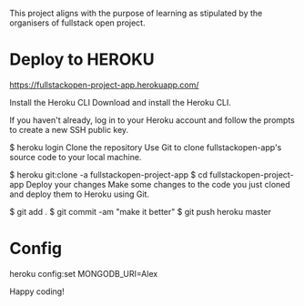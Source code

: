 This project aligns with the purpose of learning as stipulated by the organisers of fullstack open project.

# Deploy to HEROKU

https://fullstackopen-project-app.herokuapp.com/

Install the Heroku CLI
Download and install the Heroku CLI.

If you haven't already, log in to your Heroku account and follow the prompts to create a new SSH public key.

$ heroku login
Clone the repository
Use Git to clone fullstackopen-app's source code to your local machine.

$ heroku git:clone -a fullstackopen-project-app
$ cd fullstackopen-project-app
Deploy your changes
Make some changes to the code you just cloned and deploy them to Heroku using Git.

$ git add .
$ git commit -am "make it better"
$ git push heroku master

# Config

heroku config:set MONGODB_URI=Alex

Happy coding!
